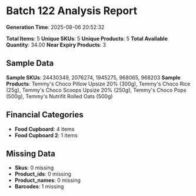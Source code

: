 # Batch 122 Analysis Report

**Generation Time**: 2025-08-06 20:52:32

**Total Items**: 5
**Unique SKUs**: 5
**Unique Products**: 5
**Total Available Quantity**: 34.00
**Near Expiry Products**: 3

## Sample Data
**Sample SKUs**: 24430349, 2076274, 1945275, 968065, 968203
**Sample Products**: Temmy's Choco Pillow Upsize 20% (300g), Temmy's Choco Rice (25g), Temmy's Choco Scoops Upsize 20% (250g), Temmy's Choco Pops (500g), Temmy's Nutrifit Rolled Oats (500g)

## Financial Categories
- **Food Cupboard**: 4 items
- **Food Cupboard 2**: 1 items

## Missing Data
- **Skus**: 0 missing
- **Product_ids**: 0 missing
- **Product_names**: 0 missing
- **Barcodes**: 1 missing
